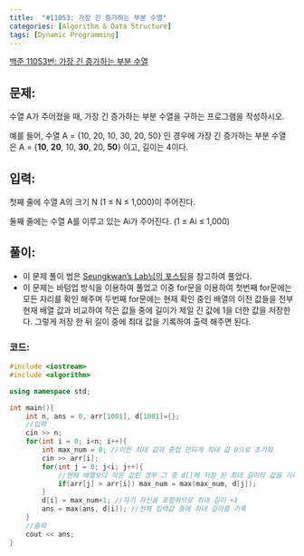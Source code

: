 ```yaml
---
title:  "#11053: 가장 긴 증가하는 부분 수열"
categories: [Algorithm & Data Structure]
tags: [Dynamic Programming]
---
```


[백준 11053번: 가장 긴 증가하는 부분 수열](https://www.acmicpc.net/problem/11053)

## 문제:

수열 A가 주어졌을 때, 가장 긴 증가하는 부분 수열을 구하는 프로그램을 작성하시오.

예를 들어, 수열 A = {10, 20, 10, 30, 20, 50} 인 경우에 가장 긴 증가하는 부분 수열은 A = {**10**, **20**, 10, **30**, 20, **50**} 이고, 길이는 4이다.

## 입력:

첫째 줄에 수열 A의 크기 N (1 ≤ N ≤ 1,000)이 주어진다.

둘째 줄에는 수열 A를 이루고 있는 Ai가 주어진다. (1 ≤ Ai ≤ 1,000)

## 풀이:

- 이 문제 풀이 법은 [Seungkwan’s Lab님의 포스팅](https://seungkwan.tistory.com/8)을 참고하여 풀었다.
- 이 문제는 바텀업 방식을 이용하여 풀었고 이중 for문을 이용하여 첫번째 for문에는 모든 자리를 확인 해주며 두번째 for문에는 현재 확인 중인 배열의 이전 값들을 전부 현재 배열 값과 비교하여 작은 값들 중에 길이가 제일 긴 값에 1을 더한 값을 저장한다. 그렇게 저장 한 뒤 길이 중에 최대 값을 기록하여 출력 해주면 된다.

### 코드:

```cpp
#include <iostream>
#include <algorithm>

using namespace std;

int main(){
	int n, ans = 0, arr[1001], d[1001]={};
	//입력
	cin >> n;
	for(int i = 0; i<n; i++){
		int max_num = 0; //이전 최대 값과 중첩 안되게 최대 값 0으로 초기화
		cin >> arr[i];
		for(int j = 0; j<i; j++){
			//현재 배열보다 작은 값인 경우 그 중 d[]에 저장 된 최대 길이의 값을 기록
			if(arr[j] > arr[i]) max_num = max(max_num, d[j]);
		}
		d[i] = max_num+1; //자기 자신을 포함하므로 최대 길이 +1
		ans = max(ans, d[i]); //전체 입력값 중에 최대 길이를 기록
	}
	//출력
	cout << ans;
}
```